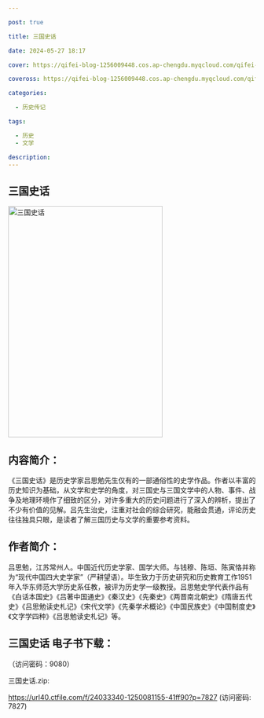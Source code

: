 ```yaml
---

post: true

title: 三国史话

date: 2024-05-27 18:17

cover: https://qifei-blog-1256009448.cos.ap-chengdu.myqcloud.com/qifei-blog/65f6c20e9f345e8d0384951f.jpg

coveross: https://qifei-blog-1256009448.cos.ap-chengdu.myqcloud.com/qifei-blog/65f6c20e9f345e8d0384951f.jpg

categories:

  - 历史传记

tags:

  - 历史
  - 文学

description:
---
```


## 三国史话
<img alt="三国史话 " class="aligncenter loading" data-was-processed="true" decoding="async" fetchpriority="high" height="471" src="https://qifei-blog-1256009448.cos.ap-chengdu.myqcloud.com/qifei-blog/65f6c20e9f345e8d0384951f.jpg " style="cursor: zoom-in;" width="314"/>

## 内容简介：

《三国史话》是历史学家吕思勉先生仅有的一部通俗性的史学作品。作者以丰富的历史知识为基础，从文学和史学的角度，对三国史与三国文学中的人物、事件、战争及地理环境作了细致的区分，对许多重大的历史问题进行了深入的辨析，提出了不少有价值的见解。吕先生治史，注重对社会的综合研究，能融会贯通，评论历史往往独具只眼，是读者了解三国历史与文学的重要参考资料。

## 作者简介：

吕思勉，江苏常州人。中国近代历史学家、国学大师。与钱穆、陈垣、陈寅恪并称为“现代中国四大史学家”（严耕望语）。毕生致力于历史研究和历史教育工作1951年入华东师范大学历史系任教，被评为历史学一级教授。吕思勉史学代表作品有《白话本国史》《吕著中国通史》《秦汉史》《先秦史》《两晋南北朝史》《隋唐五代史》《吕思勉读史札记》《宋代文学》《先秦学术概论》《中国民族史》《中国制度史》《文字学四种》《吕思勉读史札记》等。

## 三国史话 电子书下载：

 （访问密码：9080）

三国史话.zip: 

https://url40.ctfile.com/f/24033340-1250081155-41ff90?p=7827 (访问密码: 7827)
